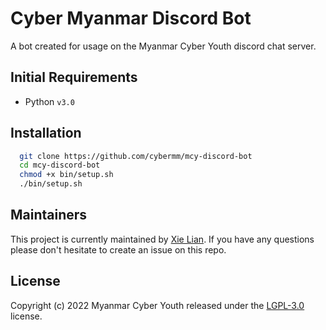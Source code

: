# Cyber Myanmar Discord Bot
​A bot created for usage on the Myanmar Cyber Youth discord chat server.

## Initial Requirements
- Python `v3.0`

## Installation
  ```sh
    git clone https://github.com/cybermm/mcy-discord-bot
    cd mcy-discord-bot
    chmod +x bin/setup.sh
    ./bin/setup.sh
  ```

## Maintainers
This project is currently maintained by [Xie Lian](https://github.com/prxilian). If you have any questions please don't hesitate to create an issue on this repo.

## License
Copyright (c) 2022 Myanmar Cyber Youth released under the [LGPL-3.0](LICENSE.md) license.
